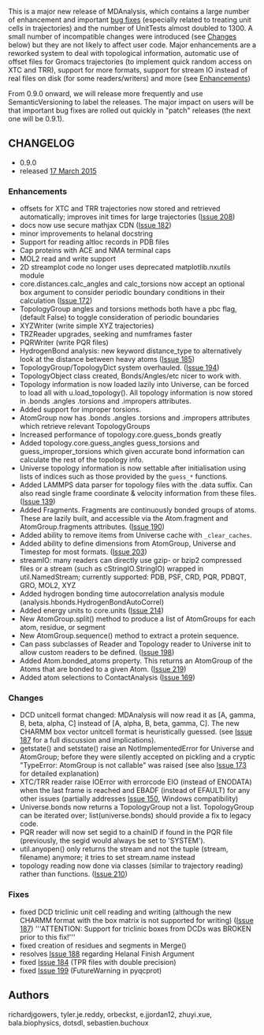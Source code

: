 This is a major new release of MDAnalysis, which contains a large number of enhancement and important [bug fixes](#Fixes) (especially related to treating unit cells in trajectories) and the number of UnitTests almost doubled to 1300. A small number of incompatible changes were introduced (see [Changes](#Changes) below) but they are not likely to affect user code. Major enhancements are a reworked system to deal with topological information, automatic use of offset files for Gromacs trajectories (to implement quick random access on XTC and TRR), support for more formats, support for stream IO instead of real files on disk (for some readers/writers) and more (see [Enhancements](#Enhancements))

From 0.9.0 onward, we will release more frequently and use SemanticVersioning to label the releases. The major impact on users will be that important bug fixes are rolled out quickly in "patch" releases (the next one will be 0.9.1).

## CHANGELOG ##

  * 0.9.0
  * released [17 March 2015](http://en.wikipedia.org/wiki/Saint_Patrick%27s_Day)


### Enhancements ###

  * offsets for XTC and TRR trajectories now stored and retrieved    automatically; improves init times for large trajectories ([Issue 208](http://issues.mdanalysis.org/208))
  * docs now use secure mathjax CDN ([Issue 182](http://issues.mdanalysis.org/182))
  * minor improvements to helanal docstring
  * Support for reading altloc records in PDB files
  * Cap proteins with ACE and NMA terminal caps
  * MOL2 read and write support
  * 2D streamplot code no longer uses deprecated matplotlib.nxutils module
  * core.distances.calc\_angles and calc\_torsions now accept an optional box    argument to consider periodic boundary conditions in their calculation ([Issue 172](http://issues.mdanalysis.org/172))
  * TopologyGroup angles and torsions methods both have a pbc flag, (default    False) to toggle consideration of periodic boundaries
  * XYZWriter (write simple XYZ trajectories)
  * TRZReader upgrades, seeking and numframes faster
  * PQRWriter (write PQR files)
  * HydrogenBond analysis: new keyword distance\_type to alternatively    look at the distance between heavy atoms ([Issue 185](http://issues.mdanalysis.org/185))
  * TopologyGroup/TopologyDict system overhauled. ([Issue 194](http://issues.mdanalysis.org/194))
  * TopologyObject class created, Bonds/Angles/etc nicer to work with.
  * Topology information is now loaded lazily into Universe, can be forced to     load all with u.load\_topology(). All topology information is now stored in    .bonds .angles .torsions and .impropers attributes.
  * Added support for improper torsions.
  * AtomGroup now has .bonds .angles .torsions and .impropers attributes which    retrieve relevant TopologyGroups
  * Increased performance of topology.core.guess\_bonds greatly
  * Added topology.core.guess\_angles guess\_torsions and guess\_improper\_torsions    which given accurate bond information can calculate the rest of the    topology info.
  * Universe topology information is now settable after initialisation using lists of indices    such as those provided by the `guess_*` functions.
  * Added LAMMPS data parser for topology files with the .data suffix. Can also    read single frame coordinate & velocity information from these files.    ([Issue 139](http://issues.mdanalysis.org/139))
  * Added Fragments.  Fragments are continuously bonded groups of atoms.    These are lazily built, and accessible via the Atom.fragment and AtomGroup.fragments    attributes.    ([Issue 190](http://issues.mdanalysis.org/190))
  * Added ability to remove items from Universe cache with `_clear_caches`.
  * Added ability to define dimensions from AtomGroup, Universe and Timestep for most    formats.    ([Issue 203](http://issues.mdanalysis.org/203))
  * streamIO: many readers can directly use gzip- or bzip2 compressed    files or a stream (such as cStringIO.StringIO) wrapped in    util.NamedStream; currently supported: PDB, PSF, CRD, PQR, PDBQT,    GRO, MOL2, XYZ
  * Added hydrogen bonding time autocorrelation analysis module    (analysis.hbonds.HydrogenBondAutoCorrel)
  * Added energy units to core.units ([Issue 214](http://issues.mdanalysis.org/214))
  * New AtomGroup.split() method to produce a list of AtomGroups for each atom,    residue, or segment
  * New AtomGroup.sequence() method to extract a protein sequence.
  * Can pass subclasses of Reader and Topology reader to Universe init to allow    custom readers to be defined. ([Issue 198](http://issues.mdanalysis.org/198))
  * Added Atom.bonded\_atoms property.  This returns an AtomGroup of the Atoms    that are bonded to a given Atom. ([Issue 219](http://issues.mdanalysis.org/219))
  * Added atom selections to ContactAnalysis ([Issue 169](http://issues.mdanalysis.org/169))


### Changes ###

  * DCD unitcell format changed: MDAnalysis will now read it as [A,    gamma, B, beta, alpha, C] instead of [A, alpha, B, beta, gamma,    C]. The new CHARMM box vector unitcell format is heuristically guessed.    (see [Issue 187](http://issues.mdanalysis.org/187) for a full discussion and implications).
  * getstate() and setstate() raise an NotImplementedError for    Universe and AtomGroup; before they were silently accepted on    pickling and a cryptic "TypeError: AtomGroup is not callable" was    raised (see also [Issue 173](http://issues.mdanalysis.org/173) for detailed explanation)
  * XTC/TRR reader raise IOError with errorcode EIO (instead of    ENODATA) when the last frame is reached and EBADF (instead of    EFAULT) for any other issues (partially addresses [Issue 150](http://issues.mdanalysis.org/150),    Windows compatibility)
  * Universe.bonds now returns a TopologyGroup not a list.  TopologyGroup can be    iterated over; list(universe.bonds) should provide a fix to legacy code.
  * PQR reader will now set segid to a chainID if found in the PQR    file (previously, the segid would always be set to 'SYSTEM').
  * util.anyopen() only returns the stream and not the tuple (stream,    filename) anymore; it tries to set stream.name instead
  * topology reading now done via classes (similar to trajectory reading)    rather than functions.    ([Issue 210](http://issues.mdanalysis.org/210))


### Fixes ###

  * fixed DCD triclinic unit cell reading and writing (although the new CHARMM    format with the box matrix is not supported for writing) ([Issue 187](http://issues.mdanalysis.org/187))    '''ATTENTION: Support for triclinic boxes from DCDs was BROKEN prior to this fix!'''
  * fixed creation of residues and segments in Merge()
  * resolves [Issue 188](http://issues.mdanalysis.org/188) regarding Helanal Finish Argument
  * fixed [Issue 184](http://issues.mdanalysis.org/184) (TPR files with double precision)
  * fixed [Issue 199](http://issues.mdanalysis.org/199) (FutureWarning in pyqcprot)

## Authors ##
richardjgowers, tyler.je.reddy, orbeckst, e.jjordan12, zhuyi.xue,     bala.biophysics, dotsdl, sebastien.buchoux

